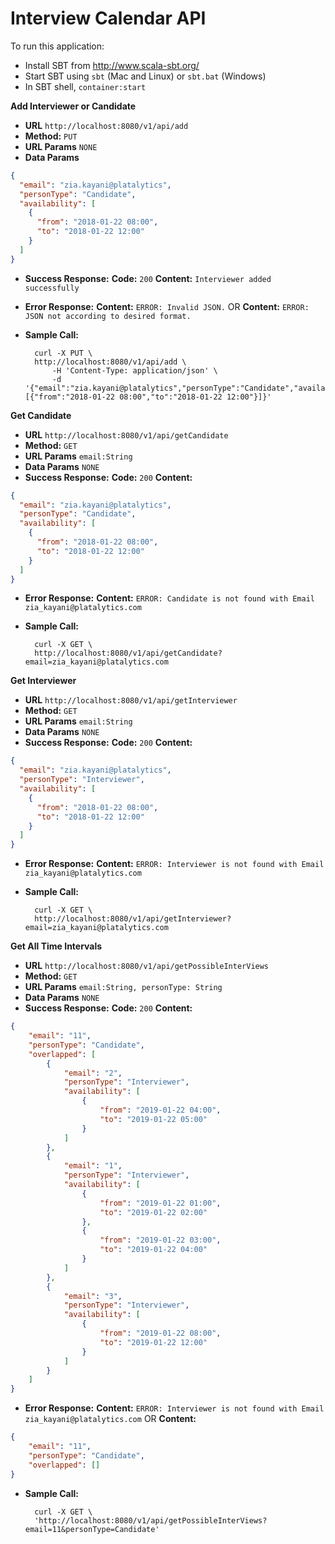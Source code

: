 
**Interview Calendar API**
================================================

To run this application:

* Install SBT from http://www.scala-sbt.org/
* Start SBT using `sbt` (Mac and Linux) or `sbt.bat` (Windows)
* In SBT shell, `container:start`

**Add Interviewer or Candidate**
* **URL** `http://localhost:8080/v1/api/add`
* **Method:**  `PUT`
* **URL Params**  `NONE`
* **Data Params**
```json
{
  "email": "zia.kayani@platalytics",
  "personType": "Candidate",
  "availability": [
    {
      "from": "2018-01-22 08:00",
      "to": "2018-01-22 12:00"
    }
  ]
}
```

* **Success Response:**
  **Code:** `200`
  **Content:** `Interviewer added successfully`
 
* **Error Response:**
    **Content:** `ERROR: Invalid JSON.`
  OR
    **Content:** `ERROR: JSON not according to desired format.`

* **Sample Call:**
  ```shell 
    curl -X PUT \
    http://localhost:8080/v1/api/add \
        -H 'Content-Type: application/json' \
        -d '{"email":"zia.kayani@platalytics","personType":"Candidate","availability":[{"from":"2018-01-22 08:00","to":"2018-01-22 12:00"}]}'
  ```
  
 **Get Candidate**
* **URL**  `http://localhost:8080/v1/api/getCandidate`
* **Method:** `GET`
* **URL Params** `email:String`
* **Data Params** `NONE`
* **Success Response:**
  **Code:** `200`
  **Content:**
```json
{
  "email": "zia.kayani@platalytics",
  "personType": "Candidate",
  "availability": [
    {
      "from": "2018-01-22 08:00",
      "to": "2018-01-22 12:00"
    }
  ]
}
```
 
* **Error Response:**
    **Content:** `ERROR: Candidate is not found with Email zia_kayani@platalytics.com`

* **Sample Call:**
  ```shell 
    curl -X GET \
    http://localhost:8080/v1/api/getCandidate?email=zia_kayani@platalytics.com
  ```
  
**Get Interviewer**
* **URL**  `http://localhost:8080/v1/api/getInterviewer`
* **Method:** `GET`
*  **URL Params** `email:String`
* **Data Params** `NONE`
* **Success Response:**
  **Code:** `200`
  **Content:**
```json
{
  "email": "zia.kayani@platalytics",
  "personType": "Interviewer",
  "availability": [
    {
      "from": "2018-01-22 08:00",
      "to": "2018-01-22 12:00"
    }
  ]
}
```
 
* **Error Response:**
    **Content:** `ERROR: Interviewer is not found with Email zia_kayani@platalytics.com`

* **Sample Call:**
  ```shell 
    curl -X GET \
    http://localhost:8080/v1/api/getInterviewer?email=zia_kayani@platalytics.com
  ```
  
    
**Get All Time Intervals**
* **URL**  `http://localhost:8080/v1/api/getPossibleInterViews`
* **Method:** `GET`
*  **URL Params** `email:String, personType: String`
* **Data Params** `NONE`
* **Success Response:**
  **Code:** `200`
  **Content:**
```json
{
    "email": "11",
    "personType": "Candidate",
    "overlapped": [
        {
            "email": "2",
            "personType": "Interviewer",
            "availability": [
                {
                    "from": "2019-01-22 04:00",
                    "to": "2019-01-22 05:00"
                }
            ]
        },
        {
            "email": "1",
            "personType": "Interviewer",
            "availability": [
                {
                    "from": "2019-01-22 01:00",
                    "to": "2019-01-22 02:00"
                },
                {
                    "from": "2019-01-22 03:00",
                    "to": "2019-01-22 04:00"
                }
            ]
        },
        {
            "email": "3",
            "personType": "Interviewer",
            "availability": [
                {
                    "from": "2019-01-22 08:00",
                    "to": "2019-01-22 12:00"
                }
            ]
        }
    ]
}
```
 
* **Error Response:**
    **Content:** `ERROR: Interviewer is not found with Email zia_kayani@platalytics.com`
  OR
    **Content:** 
```json
{
    "email": "11",
    "personType": "Candidate",
    "overlapped": []
}
```

* **Sample Call:**
  ```shell 
    curl -X GET \
    'http://localhost:8080/v1/api/getPossibleInterViews?email=11&personType=Candidate' 
  ```
  
  